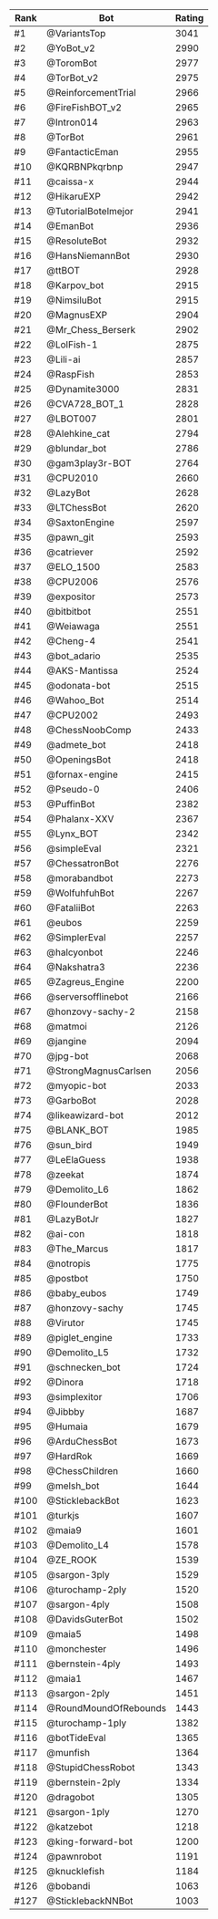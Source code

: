 Rank|Bot|Rating
---|---|---
#1|@VariantsTop|3041
#2|@YoBot_v2|2990
#3|@ToromBot|2977
#4|@TorBot_v2|2975
#5|@ReinforcementTrial|2966
#6|@FireFishBOT_v2|2965
#7|@Intron014|2963
#8|@TorBot|2961
#9|@FantacticEman|2955
#10|@KQRBNPkqrbnp|2947
#11|@caissa-x|2944
#12|@HikaruEXP|2942
#13|@TutorialBotelmejor|2941
#14|@EmanBot|2936
#15|@ResoluteBot|2932
#16|@HansNiemannBot|2930
#17|@ttBOT|2928
#18|@Karpov_bot|2915
#19|@NimsiluBot|2915
#20|@MagnusEXP|2904
#21|@Mr_Chess_Berserk|2902
#22|@LolFish-1|2875
#23|@Lili-ai|2857
#24|@RaspFish|2853
#25|@Dynamite3000|2831
#26|@CVA728_BOT_1|2828
#27|@LBOT007|2801
#28|@Alehkine_cat|2794
#29|@blundar_bot|2786
#30|@gam3play3r-BOT|2764
#31|@CPU2010|2660
#32|@LazyBot|2628
#33|@LTChessBot|2620
#34|@SaxtonEngine|2597
#35|@pawn_git|2593
#36|@catriever|2592
#37|@ELO_1500|2583
#38|@CPU2006|2576
#39|@expositor|2573
#40|@bitbitbot|2551
#41|@Weiawaga|2551
#42|@Cheng-4|2541
#43|@bot_adario|2535
#44|@AKS-Mantissa|2524
#45|@odonata-bot|2515
#46|@Wahoo_Bot|2514
#47|@CPU2002|2493
#48|@ChessNoobComp|2433
#49|@admete_bot|2418
#50|@OpeningsBot|2418
#51|@fornax-engine|2415
#52|@Pseudo-0|2406
#53|@PuffinBot|2382
#54|@Phalanx-XXV|2367
#55|@Lynx_BOT|2342
#56|@simpleEval|2321
#57|@ChessatronBot|2276
#58|@morabandbot|2273
#59|@WolfuhfuhBot|2267
#60|@FataliiBot|2263
#61|@eubos|2259
#62|@SimplerEval|2257
#63|@halcyonbot|2246
#64|@Nakshatra3|2236
#65|@Zagreus_Engine|2200
#66|@serversofflinebot|2166
#67|@honzovy-sachy-2|2158
#68|@matmoi|2126
#69|@jangine|2094
#70|@jpg-bot|2068
#71|@StrongMagnusCarlsen|2056
#72|@myopic-bot|2033
#73|@GarboBot|2028
#74|@likeawizard-bot|2012
#75|@BLANK_BOT|1985
#76|@sun_bird|1949
#77|@LeElaGuess|1938
#78|@zeekat|1874
#79|@Demolito_L6|1862
#80|@FlounderBot|1836
#81|@LazyBotJr|1827
#82|@ai-con|1818
#83|@The_Marcus|1817
#84|@notropis|1775
#85|@postbot|1750
#86|@baby_eubos|1749
#87|@honzovy-sachy|1745
#88|@Virutor|1745
#89|@piglet_engine|1733
#90|@Demolito_L5|1732
#91|@schnecken_bot|1724
#92|@Dinora|1718
#93|@simplexitor|1706
#94|@Jibbby|1687
#95|@Humaia|1679
#96|@ArduChessBot|1673
#97|@HardRok|1669
#98|@ChessChildren|1660
#99|@melsh_bot|1644
#100|@SticklebackBot|1623
#101|@turkjs|1607
#102|@maia9|1601
#103|@Demolito_L4|1578
#104|@ZE_ROOK|1539
#105|@sargon-3ply|1529
#106|@turochamp-2ply|1520
#107|@sargon-4ply|1508
#108|@DavidsGuterBot|1502
#109|@maia5|1498
#110|@monchester|1496
#111|@bernstein-4ply|1493
#112|@maia1|1467
#113|@sargon-2ply|1451
#114|@RoundMoundOfRebounds|1443
#115|@turochamp-1ply|1382
#116|@botTideEval|1365
#117|@munfish|1364
#118|@StupidChessRobot|1343
#119|@bernstein-2ply|1334
#120|@dragobot|1305
#121|@sargon-1ply|1270
#122|@katzebot|1218
#123|@king-forward-bot|1200
#124|@pawnrobot|1191
#125|@knucklefish|1184
#126|@bobandi|1063
#127|@SticklebackNNBot|1003
